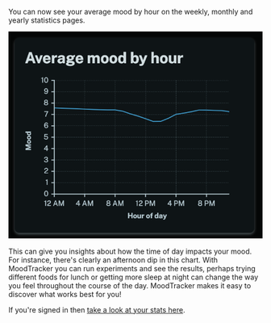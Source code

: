 You can now see your average mood by hour on the weekly, monthly and yearly statistics pages.

![Screenshot demonstrating the average mood by hour chart](./screenshot.png "Screenshot demonstrating the average mood by hour chart")

This can give you insights about how the time of day impacts your mood. For instance, there's clearly an afternoon dip in this chart. With MoodTracker you can run experiments and see the results, perhaps trying different foods for lunch or getting more sleep at night can change the way you feel throughout the course of the day. MoodTracker makes it easy to discover what works best for you!

If you're signed in then [take a look at your stats here](/stats).
